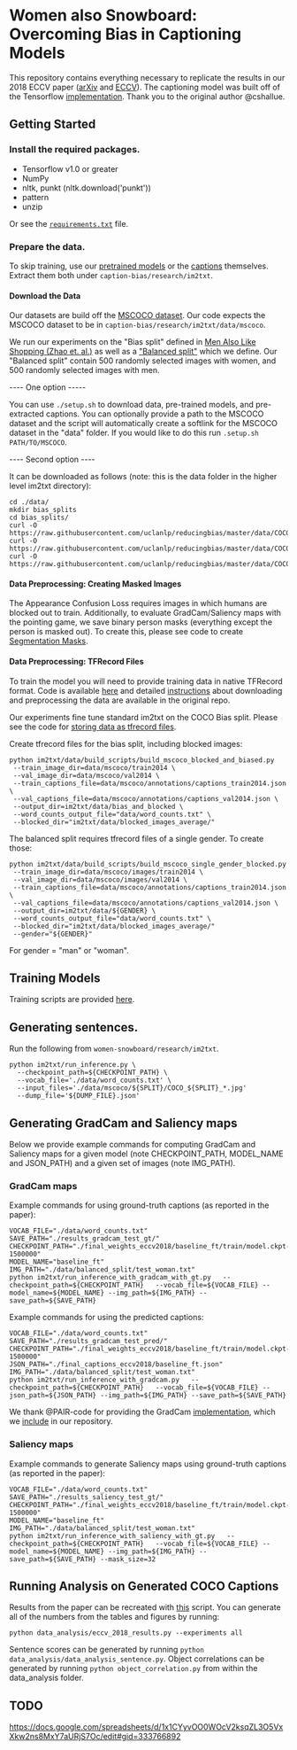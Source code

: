 # Women also Snowboard: Overcoming Bias in Captioning Models 

This repository contains everything necessary to replicate the results in our 2018 ECCV paper ([arXiv](https://arxiv.org/abs/1803.09797) and [ECCV](http://openaccess.thecvf.com/content_ECCV_2018/papers/Lisa_Anne_Hendricks_Women_also_Snowboard_ECCV_2018_paper.pdf)). The captioning model was built off of the Tensorflow [implementation](https://github.com/tensorflow/models/tree/master/research/im2txt). Thank you to the original author @cshallue.

## Getting Started

### Install the required packages.

- Tensorflow v1.0 or greater
- NumPy
- nltk, punkt (nltk.download('punkt'))
- pattern
- unzip

Or see the [`requirements.txt`](../../requirements.txt) file.

### Prepare the data.

To skip training, use our [pretrained models](https://people.eecs.berkeley.edu/~lisa_anne/snowboard_misc/final_weights_eccv2018.zip) or the [captions](https://people.eecs.berkeley.edu/~lisa_anne/snowboard_misc/final_captions_eccv2018.zip) themselves. Extract them both under `caption-bias/research/im2txt`.

#### Download the Data

Our datasets are build off the [
MSCOCO dataset](http://cocodataset.org/#download).  Our code expects the MSCOCO dataset to be in `caption-bias/research/im2txt/data/mscoco`.

We run our experiments on the "Bias split" defined in [Men Also Like Shopping (Zhao et. al.)](https://github.com/uclanlp/reducingbias.git) as well as a ["Balanced split"](data/balanced_split/) which we define.  Our "Balanced split" contain 500 randomly selected images with women, and 500 randomly selected images with men. 

---- One option ----- 

You can use `./setup.sh` to download data, pre-trained models, and pre-extracted captions.  You can optionally provide a path to the MSCOCO dataset and the script will automatically create a softlink for the MSCOCO dataset in the "data" folder.  If you would like to do this run `.setup.sh PATH/TO/MSCOCO`.

---- Second option ---- 

It can be downloaded as follows (note: this is the data folder in the higher level im2txt directory):

```
cd ./data/
mkdir bias_splits
cd bias_splits/
curl -O https://raw.githubusercontent.com/uclanlp/reducingbias/master/data/COCO/dev.data
curl -O https://raw.githubusercontent.com/uclanlp/reducingbias/master/data/COCO/train.data
curl -O https://raw.githubusercontent.com/uclanlp/reducingbias/master/data/COCO/test.data
```

#### Data Preprocessing: Creating Masked Images

The Appearance Confusion Loss requires images in which humans are blocked out to train.  Additionally, to evaluate GradCam/Saliency maps with the pointing game, we save binary person masks (everything except the person is masked out).  To create this, please see code to create [Segmentation Masks](scripts/SegmentationMasks.ipynb).

#### Data Preprocessing: TFRecord Files

To train the model you will need to provide training data in native TFRecord format. Code is available [here](im2txt/data/download_and_preprocess_mscoco.sh) and detailed [instructions](https://github.com/tensorflow/models/tree/master/research/im2txt#prepare-the-training-data) about downloading and preprocessing the data are available in the original repo.

Our experiments fine tune standard im2txt on the COCO Bias split. Please see the code for [storing data as tfrecord files](im2txt/data/build_scripts/).

Create tfrecord files for the bias split, including blocked images:
```
python im2txt/data/build_scripts/build_mscoco_blocked_and_biased.py
 --train_image_dir=data/mscoco/train2014 \
 --val_image_dir=data/mscoco/val2014 \
 --train_captions_file=data/mscoco/annotations/captions_train2014.json \
 --val_captions_file=data/mscoco/annotations/captions_val2014.json \
 --output_dir=im2txt/data/bias_and_blocked \
 --word_counts_output_file="data/word_counts.txt" \
 --blocked_dir="im2txt/data/blocked_images_average/"
```

The balanced split requires tfrecord files of a single gender. To create those:
```
python im2txt/data/build_scripts/build_mscoco_single_gender_blocked.py
 --train_image_dir=data/mscoco/images/train2014 \
 --val_image_dir=data/mscoco/images/val2014 \
 --train_captions_file=data/mscoco/annotations/captions_train2014.json \
 --val_captions_file=data/mscoco/annotations/captions_val2014.json \
 --output_dir=im2txt/data/${GENDER} \
 --word_counts_output_file="data/word_counts.txt" \
 --blocked_dir="im2txt/data/blocked_images_average/"
 --gender="${GENDER}"
```
For gender = "man" or "woman".


## Training Models
Training scripts are provided [here](train_scripts/).  


## Generating sentences.
Run the following from `women-snowboard/research/im2txt`.
```
python im2txt/run_inference.py \
  --checkpoint_path=${CHECKPOINT_PATH} \
  --vocab_file='./data/word_counts.txt' \
  --input_files='./data/mscoco/${SPLIT}/COCO_${SPLIT}_*.jpg'
  --dump_file='${DUMP_FILE}.json'
```


## Generating GradCam and Saliency maps

Below we provide example commands for computing GradCam and Saliency maps for a given model (note CHECKPOINT_PATH, MODEL_NAME and JSON_PATH) and a given set of images (note IMG_PATH).

### GradCam maps
Example commands for using ground-truth captions (as reported in the paper):
```
VOCAB_FILE="./data/word_counts.txt"
SAVE_PATH="./results_gradcam_test_gt/"
CHECKPOINT_PATH="./final_weights_eccv2018/baseline_ft/train/model.ckpt-1500000"
MODEL_NAME="baseline_ft"
IMG_PATH="./data/balanced_split/test_woman.txt"
python im2txt/run_inference_with_gradcam_with_gt.py   --checkpoint_path=${CHECKPOINT_PATH}   --vocab_file=${VOCAB_FILE} --model_name=${MODEL_NAME} --img_path=${IMG_PATH} --save_path=${SAVE_PATH}
```

Example commands for using the predicted captions:
```
VOCAB_FILE="./data/word_counts.txt"
SAVE_PATH="./results_gradcam_test_pred/"
CHECKPOINT_PATH="./final_weights_eccv2018/baseline_ft/train/model.ckpt-1500000"
JSON_PATH="./final_captions_eccv2018/baseline_ft.json"
IMG_PATH="./data/balanced_split/test_woman.txt"
python im2txt/run_inference_with_gradcam.py   --checkpoint_path=${CHECKPOINT_PATH}   --vocab_file=${VOCAB_FILE} --json_path=${JSON_PATH} --img_path=${IMG_PATH} --save_path=${SAVE_PATH}
```

We thank @PAIR-code for providing the GradCam [implementation](https://github.com/PAIR-code/saliency), which we [include](gradcam) in our repository.

### Saliency maps
Example commands to generate Saliency maps using ground-truth captions (as reported in the paper):
```
VOCAB_FILE="./data/word_counts.txt"
SAVE_PATH="./results_saliency_test_gt/"
CHECKPOINT_PATH="./final_weights_eccv2018/baseline_ft/train/model.ckpt-1500000"
MODEL_NAME="baseline_ft"
IMG_PATH="./data/balanced_split/test_woman.txt"
python im2txt/run_inference_with_saliency_with_gt.py   --checkpoint_path=${CHECKPOINT_PATH}   --vocab_file=${VOCAB_FILE} --model_name=${MODEL_NAME} --img_path=${IMG_PATH} --save_path=${SAVE_PATH} --mask_size=32
```

## Running Analysis on Generated COCO Captions
Results from the paper can be recreated with [this](data_analysis/eccv_2018_results.py) script. You can generate all of the numbers from the tables and figures by running:
```
python data_analysis/eccv_2018_results.py --experiments all
```
Sentence scores can be generated by running `python data_analysis/data_analysis_sentence.py`.
Object correlations can be generated by running `python object_correlation.py` from within the data_analysis folder.


## TODO
https://docs.google.com/spreadsheets/d/1x1CYyvOO0WOcV2ksqZL3O5VxXkw2ns8MxY7aURjS7Oc/edit#gid=333766892

